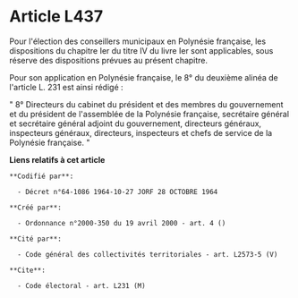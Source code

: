 # Article L437

Pour l'élection des conseillers municipaux en Polynésie française, les dispositions du chapitre Ier du titre IV du livre Ier
sont applicables, sous réserve des dispositions prévues au présent chapitre.

Pour son application en Polynésie française, le 8° du deuxième alinéa de l'article L. 231 est ainsi rédigé :

" 8° Directeurs du cabinet du président et des membres du gouvernement et du président de l'assemblée de la Polynésie
française, secrétaire général et secrétaire général adjoint du gouvernement, directeurs généraux, inspecteurs généraux,
directeurs, inspecteurs et chefs de service de la Polynésie française. "

**Liens relatifs à cet article**

	**Codifié par**:

	  - Décret n°64-1086 1964-10-27 JORF 28 OCTOBRE 1964

	**Créé par**:

	  - Ordonnance n°2000-350 du 19 avril 2000 - art. 4 ()

	**Cité par**:

	  - Code général des collectivités territoriales - art. L2573-5 (V)

	**Cite**:

	  - Code électoral - art. L231 (M)
